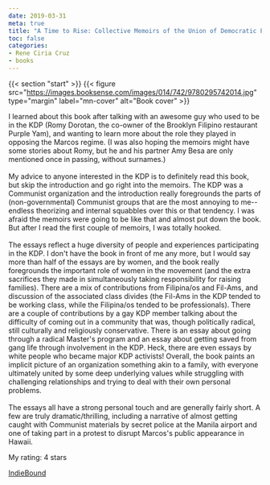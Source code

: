 ```yaml
---
date: 2019-03-31
meta: true
title: "A Time to Rise: Collective Memoirs of the Union of Democratic Filipinos"
toc: false
categories:
- Rene Ciria Cruz
- books
---
```


{{< section "start" >}}
{{< figure src="https://images.booksense.com/images/014/742/9780295742014.jpg" type="margin" label="mn-cover" alt="Book cover" >}}

I learned about this book after talking with an awesome guy who used to be in the KDP (Romy Dorotan, the co-owner of the Brooklyn Filipino restaurant Purple Yam), and wanting to learn more about the role they played in opposing the Marcos regime. (I was also hoping the memoirs might have some stories about Romy, but he and his partner Amy Besa are only mentioned once in passing, without surnames.)<br /><br />My advice to anyone interested in the KDP is to definitely read this book, but skip the introduction and go right into the memoirs. The KDP was a Communist organization and the introduction really foregrounds the parts of (non-governmental) Communist groups that are the most annoying to me--endless theorizing and internal squabbles over this or that tendency. I was afraid the memoirs were going to be like that and almost put down the book. But after I read the first couple of memoirs, I was totally hooked. <br /><br />The essays reflect a huge diversity of people and experiences participating in the KDP. I don't have the book in front of me any more, but I would say more than half of the essays are by women, and the book really foregrounds the important role of women in the movement (and the extra sacrifices they made in simultaneously taking responsibility for raising families). There are a mix of contributions from Filipina/os and Fil-Ams, and discussion of the associated class divides (the Fil-Ams in the KDP tended to be working class, while the Filipina/os tended to be professionals). There are a couple of contributions by a gay KDP member talking about the difficulty of coming out in a community that was, though politically radical, still culturally and religiously conservative. There is an essay about going through a radical Master's program and an essay about getting saved from gang life through involvement in the KDP. Heck, there are even essays by white people who became major KDP activists! Overall, the book paints an implicit picture of an organization something akin to a family, with everyone ultimately united by some deep underlying values while struggling with challenging relationships and trying to deal with their own personal problems.<br /><br />The essays all have a strong personal touch and are generally fairly short. A few are truly dramatic/thrilling, including a narrative of almost getting caught with Communist materials by secret police at the Manila airport and one of taking part in a protest to disrupt Marcos's public appearance in Hawaii.

My rating: 4 stars  

[IndieBound](https://www.indiebound.org/book/9780295742014)

